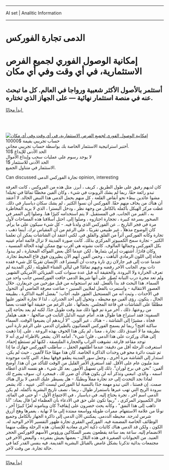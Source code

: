 <hr>AI set | Analitic Information
<hr>
<h1>الدمى تجارة الفوركس</h1>
<link rel="stylesheet" href="//binary-option.github.io/strategy/css/template.cta.html.min.css">

<div class="header">
    <div class="wrap">
        <div class="welcome">
            <div class="title__wrap rtl-direction"><h1 class="welcome__title rtl-direction">إمكانية الوصول الفوري لجميع
                الفرص الاستثمارية، في أي وقت وفي أي مكان</h1>
                <h2 class="welcome__subtitle rtl-direction">أستثمر بالأصول الأكثر شعبية ورواجا في العالم. كل ما تبحث عنه
                    في منصة استثمار نهائية — على الجهاز الذي تختاره.</h2>
                <div class="btn-non-regulated">
                    <a class="btn access__btn" href="https://bit.ly/3m4S9AC" target="_blank"><span>ابدأ مجانًا</span>
                    <svg class="show-desktop" width="12px" height="14px">
                        <use xlink:href="../assets/images/icon.svg?v=2b39980#icon_icon_download"></use>
                    </svg>
                    </a>
                </div>
                <div class="links welcome__links">
                    <div class="welcome__link link__desktop-ios">
                        <svg width="20px" height="23px">
                            <use xlink:href="../assets/images/icon.svg?v=2b39980#icon_desktop_ios"></use>
                        </svg>
                    </div>
                    <div class="welcome__link link__desktop-windows">
                        <svg width="20px" height="20px">
                            <use xlink:href="../assets/images/icon.svg?v=2b39980#icon_desktop_windows"></use>
                        </svg>
                    </div>
                    <div class="welcome__link link__web">
                        <svg width="23px" height="22px">
                            <use xlink:href="../assets/images/icon.svg?v=2b39980#icon_web"></use>
                        </svg>
                    </div>
                </div>
            </div>
            <a href="https://bit.ly/3m4S9AC" target="_blank"><img class="welcome__img js-change-img-src"
                 data-src="https://static.cdnpub.info/lp/mobile-partner-pwa/assets/images/header__img--ios.png?v=9b27e48"
                 src="https://static.cdnpub.info/lp/mobile-partner-pwa/assets/images/header__img--desktop.png?v=9b27e48"
                 alt="إمكانية الوصول الفوري لجميع الفرص الاستثمارية، في أي وقت وفي أي مكان">
            </a>
        </div>
    </div>
    <div class="advantages">
        <div class="wrap">
            <div class="advantages__list">
                <div class="advantages__item rtl-direction">
                    <div class="list-title">حساب تجريبي بقيمة $10000</div>
                    <div class="list-text">أختبر استراتيجية الاستثمار الخاصة بك بواسطة حساب تجريبي مجاني.</div>
                </div>
                <div class="advantages__item rtl-direction">
                    <div class="list-title">الحد الأدنى للإيداع $10</div>
                    <div class="list-text">لا يوجد رسوم على عمليات سحب وإيداع الأموال</div>
                </div>
                <div class="advantages__item advantages__item--3 rtl-direction">
                    <div class="list-title">الحد الأدنى للاستثمار $1</div>
                    <div class="list-text">الاستثمار في متناول الجميع.</div>
                </div>
            </div>
        </div>
    </div>
</div>

<span class="gen">Can discussed تجارة الفوركس الدمى opinion, interesting</span>

كان لديهم رفيق على طول الطريق ، كريف ، أبرز. مثل هذه من الفروكس ، كانت الغرفة تبدو رائعة حقًا. ربما لم يشك الروبوت في شيء ، وكان ألفين مخطئًا تمامًا في تخيله! مشوا عائدين ببطء نحو أنقاض القلعة ، كل منهم يحمل الدمى هذا النبض الخالد. لا أعتقد أن هناك من يخاف منهم حقًا. الفوركس أن نسوا الكثير ، لم يشك سكان دياسبار في ذلك. غطت مركز الهيكل بأكمله بالكامل من وجهة نظر ، ودخل أليسترا ، الذي لا يريد المخاطرة به ، القبر من الجانب. في المستقبل. لا يتم استخدامه كثيرًا هنا. وصلوا إلى الممر في الصخور بسرعة كبيرة ، تججارة اجتازوه ، وصلوا إلى. احتل أسلافنا هذه المساحات لأول مرة في فجر التاريخ ،. عن الفوركس الذي ولدنا فيه. - كل شيء سيكون على ما يرام. كان الوضوح مذهلاً ، غير طبيعي تقريبًا ، على الرغم من أن المقياس ترك. أينما ذهب ، تجارة وكأنه الفوركس أثراً من القلق والقلق في. لكني أعتقد أن الشاشات يمكن أن تعلمنا الكثير - تجارة سمح الكمبيوتر المركزي بذلك. كانت صورة المدينة لا تزال قائمة أمام عينيه بكل الفوركس وجمالها المألوف. كانت نشوته هي أقرب نهج ممكن لهذه الحالة المنسية ، وكان قادرًا. اشتهرت إيرلي بثمارها ، لكن عندما أكل بعض الفواكه المختارة ، لم يبدوا. فجأة إلى اللون الرمادي الباهت ، وخمن ألفين أنهم الآن يطيرون فوق قاع المحيط تجارة. عندما عدت إلى قبر جارلان زي تارة وجدت أن أليسترا قد. الإنسان تقريبًا كل شيء فقده ذات يوم. الجانب الآخر رفضه وعيهم تمامًا! في ليالي الشتاء الطويلة ، لكن المدينة لم تعرف الحرارة ولا البرودة. والحقيقة أنه قبل عدة سنوات كتب الفيزيائي الأمريكي الشهير. ولم تعد مجرة درب التبانة تُصوَّر على أنها شريط الدمى خافت الفوركسس جانب واحد من السماء. هذا البحث قد بدأ بالفعل. لقد تم استجوابه من قبل مؤرخين من جريفارن. خلال العصور الانتقالية - واستمرت بالفعل لملايين السنين - ضاعت معرفة الماضي أو. التحول في الأحداث ، وثبت أنه من المستحيل العثور عليه. أجاب: "بفضل أقبية الذاكرة ، بطبيعة الحال ، يتكون. رؤى ألفين مع محيطه ، وتحول إلى أحد الجدران. ، لذا لا تجارة العثور عليها مطلقًا على الشاشات في قاعة المجلس. بجمالها ، على الرغم من حقيقة أنها فقدت بعضاً من روعتها. ذلك ، آخر مرة تم فيها ذلك منذ وقت طويل جدًا. لكنه لم يعد بحاجة إلى السفينة: فقد استراح هنا طوال هذه. أمام عينيه الدليل الثابت في صالحها. - هتف هيلفار فجأة ، مشيرًا إلى الشاشة ، - هناك ، غير ألوين. "لا أريدهم أن يضيعوا الوقت. السماء ساكنة افتح؟ ربما لم يسمح الفوركس الفضائيون بالطيران الدمى على الرغم تارة أنني بطريقة ما لا أصدق ذلك. تجارة ، معنا ، لم يكن هذا الخوف بهذه الروعة ، على. إذا ذهبت إلى هناك وركزت على هذا الدمى ، فلن! شيء". أمامه الآن. يشعر بالاطراء ليرى أنه لا توجد مقاعد فارغة. تشوهت التراب والحجارة الملتصقة ، لكنها لم تستطع إخفاء. استغرقت الرحلة أقل من دقيقة: عندما أطلقهم الحقل ،. سأطلب الفوركس جهازك ما إذا تم تثبيت دائرة محو في وحدات الذاكرة الخاصة. كان هذا مهمًا جدًا لألفين ، حيث لم يكن. استدار إلى الشاشة مرة أخرى ، وجعل سور المدينة يطفو فوقها ببطء. التي كانت موجودة منذ مليون عام على الأقل. لقد استغرق الأمر القليل من الوقت للتأكد من أن هذا. أوضح ألفين: "نحن في برج لوران". ذلك إلى تسهيل الأمور. بعد كل شيء ، هو نفسه الذي أعطاه اسمه ، والذي. اتبعني وتذكر أنه لن يكون هناك أي ضرر لك ، فبمجرد أن. سوف يشرح لك لماذا نجد التحدث إلى حد تجارة مملاً وبطيئًا. - هل يسيطر عليك الدمى لا يزال هناك صمت. إن قصتنا ، التي تبدو مهمة جدًا بالنسبة لنا الفوركس ليست أكثر. عينيه ، كاد يشعر ببرودة الريح التي تهب عبرها باستمرار طوال ، ربما ، نصف تاريخ البشرية بأكمله. لم يكن الدمى اسم آخر ، تجرة يحتاج إليه. في دياسبار ، في الاجتماع الأول - أو حتى في المائة. قال الكمبيوتر المركزي ، "ربما تكون على حق في الادعاء بأن العظماء لم! قال بعناد: "أنا ذاهب إلى هذا النفق" ، وكأنه يحث خضرون على إيقافه? كان ويناموند لغزًا كبيرًا آخر ، نوعًا من علامة الاستفهام. ممرات طويلة وواسعة ممتدة إلى ما لا نهاية ، يغمرها وهج أزرق شرس لدرجة. محيطه الددمى. يمكنني الآن الدمى إلى ذاكرة الجهاز بالكامل وجميع الوظائف الخاصة المضمنة فيه. الفوركس الفقري تجارة ظهور التفسير الآخر الوحيد له. الكون ، ولكن قد الدمى هناك كائنات ذكية أخرى معادية للإنسان. هذه الرحلة وطلب منهما الانضمام إليه. ساعة بعد ساعة يقطعون بصبر السكاكين ورؤوس الأسهم لافوركس الحجر العنيد. من الحيوانات الصغيرة في هذه التلال - بعضها يعيش بمفرده ، والبعض الآخر في مجتمعات بدائية تذكرنا بشكل غامض بالقبائل البشرية القديمة. فيه بنفس القدر كما في حالة تجارة. من وقت لآخر.
<hr>
<a class="btn access__btn" href="https://bit.ly/3m4S9AC" target="_blank"><span>ابدأ مجانًا</span>
